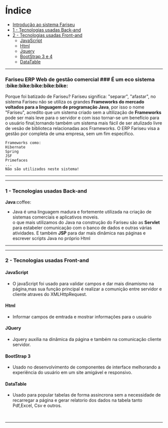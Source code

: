 # Índice
<ul>
  <li>
    <a href="https://github.com/HallefBruno/Fariseu/blob/master/README.md#--fariseu-erp-web-de-gest%C3%A3o-comercial">Introdução ao sistema Fariseu</a>
  </li>
  <li>
    <a href="https://github.com/HallefBruno/Fariseu/blob/master/README.md#1---tecnologias-usadas-back-and"> 1 - Tecnologias usadas Back-and</a>
  </li>
  <li>
    <a href="https://github.com/HallefBruno/Fariseu/blob/master/README.md#2---tecnologias-usadas-front-and"> 2 - Tecnologias usadas Front-and</a>
    <ul>
      <li>
        <a href="https://github.com/HallefBruno/Fariseu/blob/master/README.md#javascript"> JavaScript </a>
      </li>
      <li>
        <a href="https://github.com/HallefBruno/Fariseu/blob/master/README.md#html"> Html </a>
      </li>
      <li>
        <a href="https://github.com/HallefBruno/Fariseu/blob/master/README.md#jquery"> Jquery </a>
      </li>
      <li>
        <a href="https://github.com/HallefBruno/Fariseu/blob/master/README.md#bootstrap-3"> BootStrap 3 e 4 </a>
      </li>
      <li>
        <a href="https://github.com/HallefBruno/Fariseu/blob/master/README.md#datatable"> DataTable </a>
      </li>
    </ul>
  </li>
</ul>

<hr>
<h3>
  Fariseu ERP Web de gestão comercial
  ### É um eco sistema :bike:bike:bike:bike:bike:
</h3>
<p>Porque foi batizado de Fariseu? Fariseu significa: "separar", "afastar", no sistema Fariseu não se utiliza os grandes                     <strong>Frameworks do mercado voltados para a linguagem de programação Java</strong>, por isso o nome "Fariseu", acredito que um           sistema criado sem a ultilização de <strong>Frameworks</strong> pode ser mais leve para o servidor e com isso tornar-se um benefício     para o usuário final,tornando também um sistema mais fácil de ser atulizado livre de vesão de biblioteca relacionadas aos Frameworks.
  O ERP Fariseu visa a gestão por completa de uma empresa, sem um fim específico.
</p>

  ```
  Frameworks como:
  Hibernate
  Spring
  JSF
  Primefaces
  ...
  Não são utilizados neste sistema!
  ```
<hr>

<hr>
  <h3>1 - Tecnologias usadas Back-and</h3>
  <b>Java</b>:coffee:
<ul>
  <li>Java é uma linguagem madura e fortemente utilizada na criação de sistemas comerciais e aplicativos moveis.<br>
    o que mais utilizamos do Java na construção do Fariseu são as <b>Servlet</b> para estabeler comunicação com o banco de dados
    e outras várias atividades. E também <b>JSP</b> para dar mais dinâmica nas páginas e escrever scripts Java no próprio Html
  </li>
</ul>
<hr>

<hr>
<h3>2 - Tecnologias usadas Front-and</h3>
<h4>JavaScript</h4>
<ul>
   <li>
     O javaScript foi usado para validar campos e dar mais dinamismo na página,mas sua função principal é realizar a comunição entre        servidor e cliente atraves do XMLHttpRequest.
   </li>
 </ul> 
 
<h4>Html</h4>
<ul>
  <li>
    Informar campos de emtrada e mostrar informações para o usuário
  </li>
</ul>

<h4>JQuery</h4>
<ul>
  <li>
    Jquery auxilia na dinâmica da página e também na comunicação cliente servidor.
  </li>
</ul>

<h4>BootStrap 3</h4>
<ul>
  <li>
    Usado no desenvolvimento de componentes de interface melhorando a experiência do usuário em um site amigável e responsivo.
  </li>
</ul>

<h4>DataTable</h4>
<ul>
  <li>
    Usado para popular tabelas de forma assincrona sem a necessidade de recarregar a página e gerar relatorio dos dados na tabela tanto       Pdf,Excel, Csv e outros.
  </li>
</ul>

<br>
<hr>
